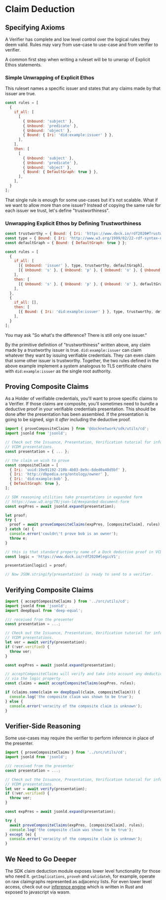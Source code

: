 # Claim Deduction

## Specifying Axioms

A Verifier has complete and low level control over the logical rules they deem valid. Rules may vary from use-case to use-case and from verifier to verifier.

A common first step when writing a ruleset will be to unwrap of Explicit Ethos statements.

### Simple Unwrapping of Explicit Ethos

This ruleset names a specific issuer and states that any claims made by that issuer are true.

```js
const rules = [
  {
    if_all: [
      [
        { Unbound: 'subject' },
        { Unbound: 'predicate' },
        { Unbound: 'object' },
        { Bound: { Iri: 'did:example:issuer' } },
      ],
    ],
    then: [
      [
        { Unbound: 'subject' },
        { Unbound: 'predicate' },
        { Unbound: 'object' },
        { Bound: { DefaultGraph: true } },
      ],
    ],
  }
];
```

That single rule is enough for some use-cases but it's not scalable. What if we want to allow more than one issuer? Instead of copying the same rule for each issuer we trust, let's define "trustworthiness".

### Unwrapping Explicit Ethos by Defining Trustworthiness

```js
const trustworthy = { Bound: { Iri: 'https://www.dock.io/rdf2020#Trustworthy' } };
const type = { Bound: { Iri: 'http://www.w3.org/1999/02/22-rdf-syntax-ns#type' } };
const defaultGraph = { Bound: { DefaultGraph: true } };

const rules = [
  {
    if_all: [
      [{ Unbound: 'issuer' }, type, trustworthy, defaultGraph],
      [{ Unbound: 's' }, { Unbound: 'p' }, { Unbound: 'o' }, { Unbound: 'issuer' }],
    ],
    then: [
      [{ Unbound: 's' }, { Unbound: 'p' }, { Unbound: 'o' }, defaultGraph],
    ],
  },
  {
    if_all: [],
    then: [
      [{ Bound: { Iri: 'did:example:issuer' } }, type, trustworthy, defaultGraph]
    ],
  }
];
```

You may ask "So what's the difference? There is still only one issuer."

By the primitive definition of "trustworthiness" written above, any claim made by a trustworthy issuer is true. `did:example:issuer` can claim whatever they want by issuing verifiable credentials. They can even claim that some other issuer is trustworthy. Together, the two rules defined in the above example implement a system analogous to TLS certificate chains with `did:example:issuer` as the single root authority.

## Proving Composite Claims

As a Holder of verifiable credentials, you'll want to prove specific claims to a Verifier. If those claims are composite, you'll sometimes need to bundle a deductive proof in your verifiable credentials presentation. This should be done after the presentation has been assembled. If the presentation is going to be signed, sign it *after* including the deductive proof.

```js
import { proveCompositeClaims } from '@docknetwork/sdk/utils/cd';
import jsonld from 'jsonld';

// Check out the Issuance, Presentation, Verification tutorial for info on creating
// VCDM presentations.
const presentation = { ... };

// the claim we wish to prove
const compositeClaim = [
  { Iri: 'uuid:19e91192-210b-4b03-8e9c-8ded0a48d5bf' },
  { Iri: 'http://dbpedia.org/ontology/owner' },
  { Iri: 'did:example:bob' },
  { DefaultGraph: true },
];

// SDK reasoning utilities take presentations in expanded form
// https://www.w3.org/TR/json-ld/#expanded-document-form
const expPres = await jsonld.expand(presentation);

let proof;
try {
  proof = await proveCompositeClaims(expPres, [compositeClaim], rules);
} catch (e) {
  console.error('couldn\'t prove bob is an owner');
  throw e;
}

// this is that standard property name of a Dock deductive proof in VCDM presentation
const logic = 'https://www.dock.io/rdf2020#logicV1';

presentation[logic] = proof;

// Now JSON.stringify(presentation) is ready to send to a verifier.
```

## Verifying Composite Claims

```js
import { acceptCompositeClaims } from '../src/utils/cd';
import jsonld from 'jsonld';
import deepEqual from 'deep-equal';

/// received from the presenter
const presentation = ...;

// Check out the Issuance, Presentation, Verification tutorial for info on verifying
// VCDM presentations.
let ver = await verify(presentation);
if (!ver.verified) {
  throw ver;
}

const expPres = await jsonld.expand(presentation);

// acceptCompositeClaims will verify and take into account any deductive proof provided
// via the logic property
const claims = await acceptCompositeClaims(expPres, rules);

if (claims.some(claim => deepEqual(claim, compositeClaim))) {
  console.log('the composite claim was shown to be true');
} else {
  console.error('veracity of the composite claim is unknown');
}
```

## Verifier-Side Reasoning

Some use-cases may require the verifier to perform inference in place of the presenter.

```js
import { proveCompositeClaims } from '../src/utils/cd';
import jsonld from 'jsonld';

/// received from the presenter
const presentation = ...;

// Check out the Issuance, Presentation, Verification tutorial for info on verifying
// VCDM presentations.
let ver = await verify(presentation);
if (!ver.verified) {
  throw ver;
}

const expPres = await jsonld.expand(presentation);

try {
  await proveCompositeClaims(expPres, [compositeClaim], rules);
  console.log('the composite claim was shown to be true');
} except (e) {
  console.error('veracity of the composite claim is unknown');
}
```

## We Need to Go Deeper

The SDK claim deduction module exposes lower level functionality for those who need it. `getImplications`, `proveh` and `validateh`, for example, operate on raw claimgraphs represented as adjacency lists. For even lower level access, check out our [inference engine](https://github.com/docknetwork/rify) which is written in Rust and exposed to javascript via wasm.
